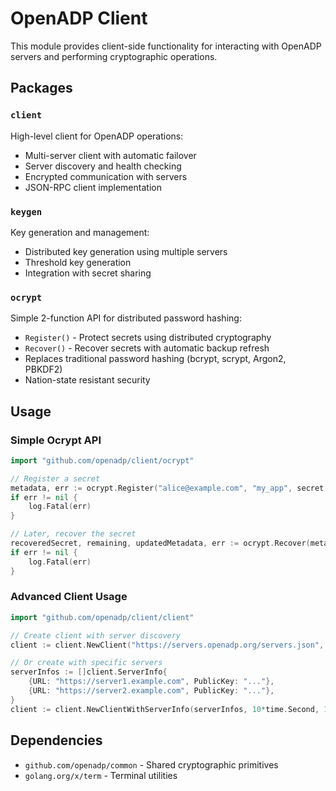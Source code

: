 # OpenADP Client

This module provides client-side functionality for interacting with OpenADP servers and performing cryptographic operations.

## Packages

### `client`
High-level client for OpenADP operations:
- Multi-server client with automatic failover
- Server discovery and health checking
- Encrypted communication with servers
- JSON-RPC client implementation

### `keygen`
Key generation and management:
- Distributed key generation using multiple servers
- Threshold key generation
- Integration with secret sharing

### `ocrypt`
Simple 2-function API for distributed password hashing:
- `Register()` - Protect secrets using distributed cryptography
- `Recover()` - Recover secrets with automatic backup refresh
- Replaces traditional password hashing (bcrypt, scrypt, Argon2, PBKDF2)
- Nation-state resistant security

## Usage

### Simple Ocrypt API

```go
import "github.com/openadp/client/ocrypt"

// Register a secret
metadata, err := ocrypt.Register("alice@example.com", "my_app", secret, "password123", 10)
if err != nil {
    log.Fatal(err)
}

// Later, recover the secret
recoveredSecret, remaining, updatedMetadata, err := ocrypt.Recover(metadata, "password123")
if err != nil {
    log.Fatal(err)
}
```

### Advanced Client Usage

```go
import "github.com/openadp/client/client"

// Create client with server discovery
client := client.NewClient("https://servers.openadp.org/servers.json", nil, 10*time.Second, 10)

// Or create with specific servers
serverInfos := []client.ServerInfo{
    {URL: "https://server1.example.com", PublicKey: "..."},
    {URL: "https://server2.example.com", PublicKey: "..."},
}
client := client.NewClientWithServerInfo(serverInfos, 10*time.Second, 10)
```

## Dependencies

- `github.com/openadp/common` - Shared cryptographic primitives
- `golang.org/x/term` - Terminal utilities 